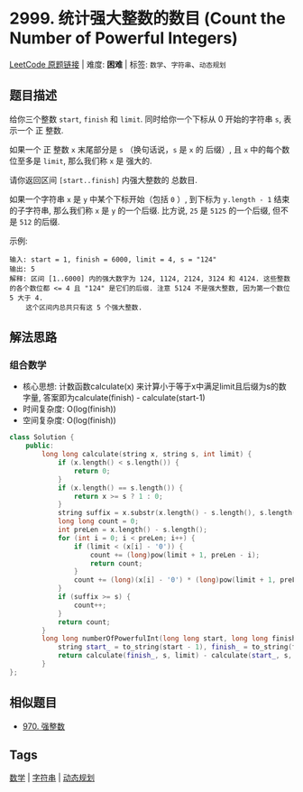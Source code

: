 # 2999. 统计强大整数的数目 (Count the Number of Powerful Integers)

[LeetCode 原题链接](https://leetcode.cn/problems/count-the-number-of-powerful-integers/) | 难度: **困难** | 标签: `数学`、`字符串`、`动态规划`

## 题目描述

给你三个整数 `start`, `finish` 和 `limit`. 同时给你一个下标从 0 开始的字符串 `s`, 表示一个 正 整数.

如果一个 正 整数 `x` 末尾部分是 `s` （换句话说，`s` 是 `x` 的 后缀）, 且 `x` 中的每个数位至多是 `limit`, 那么我们称 `x` 是 强大的.

请你返回区间 `[start..finish]` 内强大整数的 总数目.

如果一个字符串 `x` 是 `y` 中某个下标开始（包括 `0` ）, 到下标为 `y.length - 1` 结束的子字符串, 那么我们称 `x` 是 `y` 的一个后缀. 比方说, `25` 是 `5125` 的一个后缀, 但不是 `512` 的后缀.

示例:

```plaintext
输入: start = 1, finish = 6000, limit = 4, s = "124"
输出: 5
解释: 区间 [1..6000] 内的强大数字为 124, 1124, 2124, 3124 和 4124. 这些整数的各个数位都 <= 4 且 "124" 是它们的后缀. 注意 5124 不是强大整数, 因为第一个数位 5 大于 4.
    这个区间内总共只有这 5 个强大整数.
```

## 解法思路

### 组合数学

- 核心思想: 计数函数calculate(x) 来计算小于等于x中满足limit且后缀为s的数字量, 答案即为calculate(finish) - calculate(start-1)
- 时间复杂度: O(log(finish))
- 空间复杂度: O(log(finish))

```cpp
class Solution {
    public:
        long long calculate(string x, string s, int limit) {
            if (x.length() < s.length()) {
                return 0;
            }
            if (x.length() == s.length()) {
                return x >= s ? 1 : 0;
            }
            string suffix = x.substr(x.length() - s.length(), s.length());
            long long count = 0;
            int preLen = x.length() - s.length();
            for (int i = 0; i < preLen; i++) {
                if (limit < (x[i] - '0')) {
                    count += (long)pow(limit + 1, preLen - i);
                    return count;
                }
                count += (long)(x[i] - '0') * (long)pow(limit + 1, preLen - 1 - i);
            }
            if (suffix >= s) {
                count++;
            }
            return count;
        }
        long long numberOfPowerfulInt(long long start, long long finish, int limit, string s) {
            string start_ = to_string(start - 1), finish_ = to_string(finish);
            return calculate(finish_, s, limit) - calculate(start_, s, limit);
        }
};
```

## 相似题目

- [970. 强整数](https://leetcode.cn/problems/powerful-integers/)

## Tags

[数学](/tags/math.md) | [字符串](/tags/string.md) | [动态规划](/tags/dynamic-programming.md)
